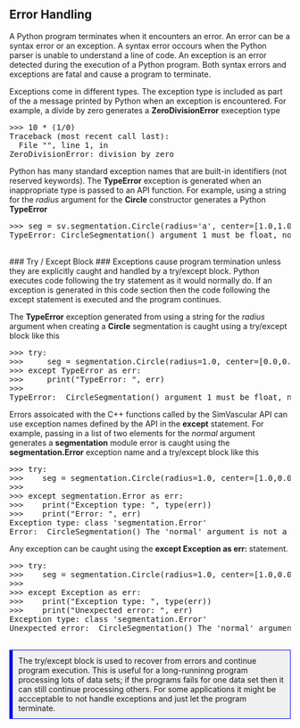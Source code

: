 ## Error Handling ##

A Python program terminates when it encounters an error. An error can be a syntax error or an exception. 
A syntax error occours when the Python parser is unable to understand a line of code. An exception is an 
error detected during the execution of a Python program. Both syntax errors and exceptions are fatal and
cause a program to terminate.

Exceptions come in different types. The exception type is included as part of the a message printed by Python when 
an exception is encountered. For example, a divide by zero generates a <b>ZeroDivisionError</b> exeception type

<pre>
>>> 10 * (1/0)
Traceback (most recent call last):
  File "<stdin>", line 1, in <module>
ZeroDivisionError: division by zero
</pre>

Python has many standard exception names that are built-in identifiers (not reserved keywords). The <b>TypeError</b> exception 
is generated when an inappropriate type is passed to an API function. For example, using a string for the <i>radius</i> argument 
for the <b>Circle</b> constructor generates a Python **TypeError**

<pre>
>>> seg = sv.segmentation.Circle(radius='a', center=[1.0,1.0,1.0], normal=[1.0,0.0,0.0])
TypeError: CircleSegmentation() argument 1 must be float, not str
</pre>

<br>
### Try / Except Block ###
Exceptions cause program termination unless they are explicitly caught and handled by a try/except block. Python executes code 
following the try statement as it would normally do. If an exception is generated in this code section then the code following the 
except statement is executed and the program continues. 

The **TypeError** exception generated from using a string for the <i>radius</i> argument when creating a <b>Circle</b> segmentation 
is caught using a try/except block like this

<pre>
>>> try:
>>>     seg = segmentation.Circle(radius=1.0, center=[0.0,0.0,0.0], normal=[1.0,0.0,0.0])
>>> except TypeError as err:
>>>     print("TypeError: ", err)
>>>
TypeError:  CircleSegmentation() argument 1 must be float, not str
</pre>

Errors assoicated with the C++ functions called by the SimVascular API can use exception names defined by the API in the <b>except</b> statement. 
For example, passing in a list of two elements for the <i>normal</i> argument generates a **segmentation** module error is caught using 
the <b>segmentation.Error</b> exception name and a try/except block like this

<pre>
>>> try:
>>>    seg = segmentation.Circle(radius=1.0, center=[1.0,0.0,0.0], normal=[1.0])
>>> 
>>> except segmentation.Error as err:
>>>    print("Exception type: ", type(err))
>>>    print("Error: ", err)
Exception type: class 'segmentation.Error'
Error:  CircleSegmentation() The 'normal' argument is not a 3D point (three float values).
</pre>

Any exception can be caught using the <b>except Exception as err: </b> statement.

<pre>
>>> try:
>>>    seg = segmentation.Circle(radius=1.0, center=[1.0,0.0,0.0], normal=[1.0])
>>> 
>>> except Exception as err:
>>>    print("Exception type: ", type(err))
>>>    print("Unexpected error: ", err)
Exception type: class 'segmentation.Error'
Unexpected error:  CircleSegmentation() The 'normal' argument is not a 3D point (three float values).
</pre>

<br>
<div style="background-color: #F0F0F0; padding: 10px; border: 1px solid #0000e6; border-left: 6px solid #0000e6">
The try/except block is used to recover from errors and continue program execution. This is useful for a long-runninng program
processing lots of data sets; if the programs fails for one data set then it can still continue processing others. For some 
applications it might be accceptable to not handle exceptions and just let the program terminate. 
</div>




